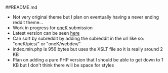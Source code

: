 ##README.md
- Not very original theme but I plan on eventually having a never ending reddit theme...
- Work in progress for [oneK](http://onekb.net/) submission
- Latest version can be seen [here](http://addison.im/oneK)
- Can sort by subreddit by adding the subreddit in the url like so: "oneK/pics/" or "oneK/webdev/"
- index.min.php is 956 bytes but uses the XSLT file so it is really around 2 KB
- Plan on adding a pure PHP version that I should be able to get down to 1 KB but I don't think there will be space for styles 